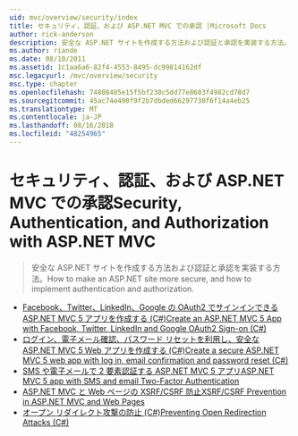 ```yaml
---
uid: mvc/overview/security/index
title: セキュリティ、認証、および ASP.NET MVC での承認 |Microsoft Docs
author: rick-anderson
description: 安全な ASP.NET サイトを作成する方法および認証と承認を実装する方法。
ms.author: riande
ms.date: 08/10/2011
ms.assetid: 1c1aa6a6-82f4-4553-8495-dc99814162df
msc.legacyurl: /mvc/overview/security
msc.type: chapter
ms.openlocfilehash: 74808405e15f5bf230c5dd77e8603f4982cd78d7
ms.sourcegitcommit: 45ac74e400f9f2b7dbded66297730f6f14a4eb25
ms.translationtype: MT
ms.contentlocale: ja-JP
ms.lasthandoff: 08/16/2018
ms.locfileid: "48254965"
---
```

<a name="security-authentication-and-authorization-with-aspnet-mvc"></a><span data-ttu-id="72097-103">セキュリティ、認証、および ASP.NET MVC での承認</span><span class="sxs-lookup"><span data-stu-id="72097-103">Security, Authentication, and Authorization with ASP.NET MVC</span></span>
====================
> <span data-ttu-id="72097-104">安全な ASP.NET サイトを作成する方法および認証と承認を実装する方法。</span><span class="sxs-lookup"><span data-stu-id="72097-104">How to make an ASP.NET site more secure, and how to implement authentication and authorization.</span></span>


- [<span data-ttu-id="72097-105">Facebook、Twitter、LinkedIn、Google の OAuth2 でサインインできる ASP.NET MVC 5 アプリを作成する (C#)</span><span class="sxs-lookup"><span data-stu-id="72097-105">Create an ASP.NET MVC 5 App with Facebook, Twitter, LinkedIn and Google OAuth2 Sign-on (C#)</span></span>](create-an-aspnet-mvc-5-app-with-facebook-and-google-oauth2-and-openid-sign-on.md)
- [<span data-ttu-id="72097-106">ログイン、電子メール確認、パスワード リセットを利用し、安全な ASP.NET MVC 5 Web アプリを作成する (C#)</span><span class="sxs-lookup"><span data-stu-id="72097-106">Create a secure ASP.NET MVC 5 web app with log in, email confirmation and password reset (C#)</span></span>](create-an-aspnet-mvc-5-web-app-with-email-confirmation-and-password-reset.md)
- [<span data-ttu-id="72097-107">SMS や電子メールで 2 要素認証する ASP.NET MVC 5 アプリ</span><span class="sxs-lookup"><span data-stu-id="72097-107">ASP.NET MVC 5 app with SMS and email Two-Factor Authentication</span></span>](aspnet-mvc-5-app-with-sms-and-email-two-factor-authentication.md)
- [<span data-ttu-id="72097-108">ASP.NET MVC と Web ページの XSRF/CSRF 防止</span><span class="sxs-lookup"><span data-stu-id="72097-108">XSRF/CSRF Prevention in ASP.NET MVC and Web Pages</span></span>](xsrfcsrf-prevention-in-aspnet-mvc-and-web-pages.md)
- [<span data-ttu-id="72097-109">オープン リダイレクト攻撃の防止 (C#)</span><span class="sxs-lookup"><span data-stu-id="72097-109">Preventing Open Redirection Attacks (C#)</span></span>](preventing-open-redirection-attacks.md)
